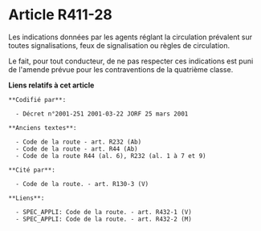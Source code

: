 # Article R411-28

Les indications données par les agents réglant la circulation prévalent sur toutes signalisations, feux de signalisation ou
règles de circulation.

Le fait, pour tout conducteur, de ne pas respecter ces indications est puni de l'amende prévue pour les contraventions de la
quatrième classe.

**Liens relatifs à cet article**

	**Codifié par**:

	  - Décret n°2001-251 2001-03-22 JORF 25 mars 2001

	**Anciens textes**:

	  - Code de la route - art. R232 (Ab)
	  - Code de la route - art. R44 (Ab)
	  - Code de la route R44 (al. 6), R232 (al. 1 à 7 et 9)

	**Cité par**:

	  - Code de la route. - art. R130-3 (V)

	**Liens**:

	  - SPEC_APPLI: Code de la route. - art. R432-1 (V)
	  - SPEC_APPLI: Code de la route. - art. R432-2 (M)
